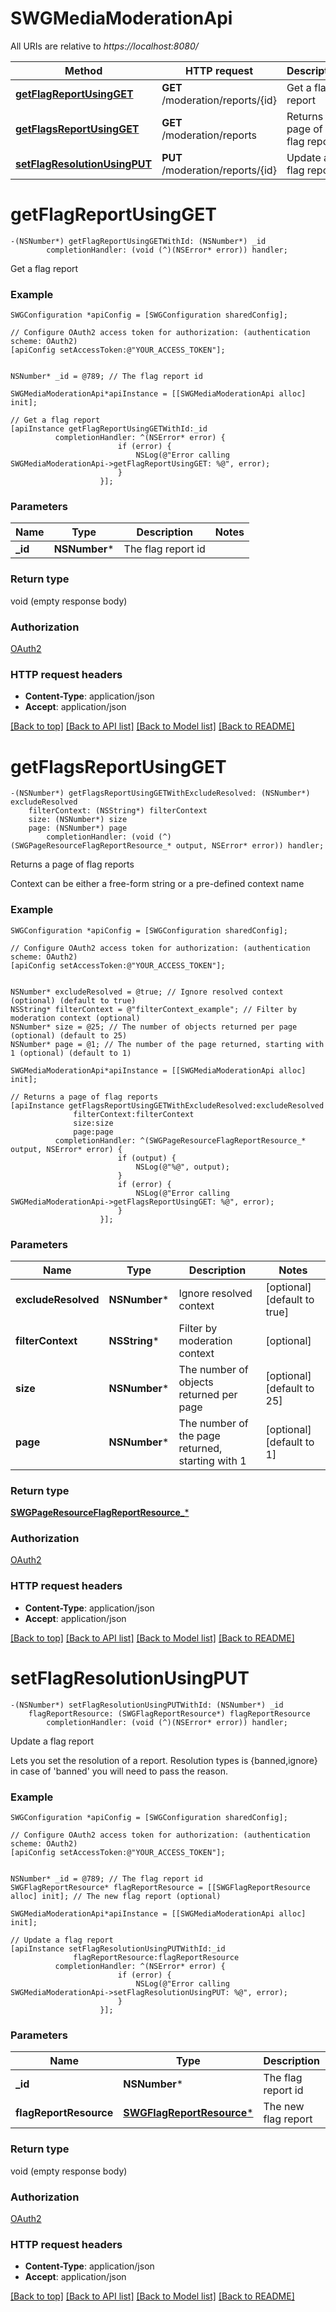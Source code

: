 # SWGMediaModerationApi

All URIs are relative to *https://localhost:8080/*

Method | HTTP request | Description
------------- | ------------- | -------------
[**getFlagReportUsingGET**](SWGMediaModerationApi.md#getflagreportusingget) | **GET** /moderation/reports/{id} | Get a flag report
[**getFlagsReportUsingGET**](SWGMediaModerationApi.md#getflagsreportusingget) | **GET** /moderation/reports | Returns a page of flag reports
[**setFlagResolutionUsingPUT**](SWGMediaModerationApi.md#setflagresolutionusingput) | **PUT** /moderation/reports/{id} | Update a flag report


# **getFlagReportUsingGET**
```objc
-(NSNumber*) getFlagReportUsingGETWithId: (NSNumber*) _id
        completionHandler: (void (^)(NSError* error)) handler;
```

Get a flag report

### Example 
```objc
SWGConfiguration *apiConfig = [SWGConfiguration sharedConfig];

// Configure OAuth2 access token for authorization: (authentication scheme: OAuth2)
[apiConfig setAccessToken:@"YOUR_ACCESS_TOKEN"];


NSNumber* _id = @789; // The flag report id

SWGMediaModerationApi*apiInstance = [[SWGMediaModerationApi alloc] init];

// Get a flag report
[apiInstance getFlagReportUsingGETWithId:_id
          completionHandler: ^(NSError* error) {
                        if (error) {
                            NSLog(@"Error calling SWGMediaModerationApi->getFlagReportUsingGET: %@", error);
                        }
                    }];
```

### Parameters

Name | Type | Description  | Notes
------------- | ------------- | ------------- | -------------
 **_id** | **NSNumber***| The flag report id | 

### Return type

void (empty response body)

### Authorization

[OAuth2](../README.md#OAuth2)

### HTTP request headers

 - **Content-Type**: application/json
 - **Accept**: application/json

[[Back to top]](#) [[Back to API list]](../README.md#documentation-for-api-endpoints) [[Back to Model list]](../README.md#documentation-for-models) [[Back to README]](../README.md)

# **getFlagsReportUsingGET**
```objc
-(NSNumber*) getFlagsReportUsingGETWithExcludeResolved: (NSNumber*) excludeResolved
    filterContext: (NSString*) filterContext
    size: (NSNumber*) size
    page: (NSNumber*) page
        completionHandler: (void (^)(SWGPageResourceFlagReportResource_* output, NSError* error)) handler;
```

Returns a page of flag reports

Context can be either a free-form string or a pre-defined context name

### Example 
```objc
SWGConfiguration *apiConfig = [SWGConfiguration sharedConfig];

// Configure OAuth2 access token for authorization: (authentication scheme: OAuth2)
[apiConfig setAccessToken:@"YOUR_ACCESS_TOKEN"];


NSNumber* excludeResolved = @true; // Ignore resolved context (optional) (default to true)
NSString* filterContext = @"filterContext_example"; // Filter by moderation context (optional)
NSNumber* size = @25; // The number of objects returned per page (optional) (default to 25)
NSNumber* page = @1; // The number of the page returned, starting with 1 (optional) (default to 1)

SWGMediaModerationApi*apiInstance = [[SWGMediaModerationApi alloc] init];

// Returns a page of flag reports
[apiInstance getFlagsReportUsingGETWithExcludeResolved:excludeResolved
              filterContext:filterContext
              size:size
              page:page
          completionHandler: ^(SWGPageResourceFlagReportResource_* output, NSError* error) {
                        if (output) {
                            NSLog(@"%@", output);
                        }
                        if (error) {
                            NSLog(@"Error calling SWGMediaModerationApi->getFlagsReportUsingGET: %@", error);
                        }
                    }];
```

### Parameters

Name | Type | Description  | Notes
------------- | ------------- | ------------- | -------------
 **excludeResolved** | **NSNumber***| Ignore resolved context | [optional] [default to true]
 **filterContext** | **NSString***| Filter by moderation context | [optional] 
 **size** | **NSNumber***| The number of objects returned per page | [optional] [default to 25]
 **page** | **NSNumber***| The number of the page returned, starting with 1 | [optional] [default to 1]

### Return type

[**SWGPageResourceFlagReportResource_***](SWGPageResourceFlagReportResource_.md)

### Authorization

[OAuth2](../README.md#OAuth2)

### HTTP request headers

 - **Content-Type**: application/json
 - **Accept**: application/json

[[Back to top]](#) [[Back to API list]](../README.md#documentation-for-api-endpoints) [[Back to Model list]](../README.md#documentation-for-models) [[Back to README]](../README.md)

# **setFlagResolutionUsingPUT**
```objc
-(NSNumber*) setFlagResolutionUsingPUTWithId: (NSNumber*) _id
    flagReportResource: (SWGFlagReportResource*) flagReportResource
        completionHandler: (void (^)(NSError* error)) handler;
```

Update a flag report

Lets you set the resolution of a report. Resolution types is {banned,ignore} in case of 'banned' you will need to pass the reason.

### Example 
```objc
SWGConfiguration *apiConfig = [SWGConfiguration sharedConfig];

// Configure OAuth2 access token for authorization: (authentication scheme: OAuth2)
[apiConfig setAccessToken:@"YOUR_ACCESS_TOKEN"];


NSNumber* _id = @789; // The flag report id
SWGFlagReportResource* flagReportResource = [[SWGFlagReportResource alloc] init]; // The new flag report (optional)

SWGMediaModerationApi*apiInstance = [[SWGMediaModerationApi alloc] init];

// Update a flag report
[apiInstance setFlagResolutionUsingPUTWithId:_id
              flagReportResource:flagReportResource
          completionHandler: ^(NSError* error) {
                        if (error) {
                            NSLog(@"Error calling SWGMediaModerationApi->setFlagResolutionUsingPUT: %@", error);
                        }
                    }];
```

### Parameters

Name | Type | Description  | Notes
------------- | ------------- | ------------- | -------------
 **_id** | **NSNumber***| The flag report id | 
 **flagReportResource** | [**SWGFlagReportResource***](SWGFlagReportResource*.md)| The new flag report | [optional] 

### Return type

void (empty response body)

### Authorization

[OAuth2](../README.md#OAuth2)

### HTTP request headers

 - **Content-Type**: application/json
 - **Accept**: application/json

[[Back to top]](#) [[Back to API list]](../README.md#documentation-for-api-endpoints) [[Back to Model list]](../README.md#documentation-for-models) [[Back to README]](../README.md)

